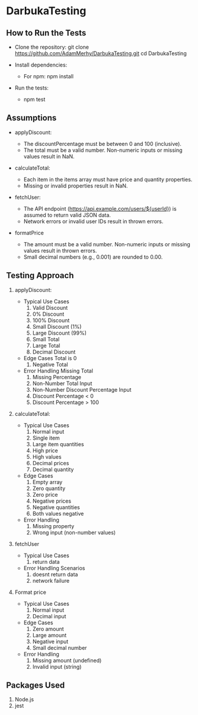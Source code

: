 # DarbukaTesting

## How to Run the Tests 

* Clone the repository:
    git clone https://github.com/AdamMerhy/DarbukaTesting.git
    cd DarbukaTesting
    
* Install dependencies:
    * For npm:
        npm install

* Run the tests:
    * npm test

## Assumptions

* applyDiscount:
    * The discountPercentage must be between 0 and 100 (inclusive).
    * The total must be a valid number. Non-numeric inputs or missing values result in NaN.

* calculateTotal:
    * Each item in the items array must have price and quantity properties.
    * Missing or invalid properties result in NaN.

* fetchUser:
    * The API endpoint (https://api.example.com/users/${userId}) is assumed to return valid JSON data.
    * Network errors or invalid user IDs result in thrown errors.

* formatPrice
    * The amount must be a valid number. Non-numeric inputs or missing values result in thrown errors.
    * Small decimal numbers (e.g., 0.001) are rounded to 0.00.

## Testing Approach

1. applyDiscount:
    * Typical Use Cases	
        1. Valid Discount
	    2. 0% Discount
	    3. 100% Discount
	    4. Small Discount (1%)
	    5. Large Discount (99%)
	    6. Small Total
	    7. Large Total
	    8. Decimal Discount
    * Edge Cases	Total is 0
	    1. Negative Total
    * Error Handling	Missing Total
	    1. Missing Percentage
	    2. Non-Number Total Input
	    3. Non-Number Discount Percentage Input
	    4. Discount Percentage < 0
	    5. Discount Percentage > 100

2. calculateTotal:
    * Typical Use Cases	
        1. Normal input
	    2. Single item
	    3. Large item quantities
	    4. High price
	    5. High values
	    6. Decimal prices
	    7. Decimal quantity
    * Edge Cases	
        1. Empty array
	    2. Zero quantity
	    3. Zero price
	    4. Negative prices
	    5. Negative quantities
	    6. Both values negative
    * Error Handling	
        1. Missing property
	    2. Wrong input (non-number values)

3. fetchUser
    * Typical Use Cases
        1. return data
    * Error Handling Scenarios
        1. doesnt return data
        2. network failure

4. Format price
    * Typical Use Cases	
        1. Normal input
	    2. Decimal input
    * Edge Cases	
        1. Zero amount
	    2. Large amount
	    3. Negative input
	    4. Small decimal number
    * Error Handling	
        1. Missing amount (undefined)
	    2. Invalid input (string)

## Packages Used

1. Node.js
2. jest



  
